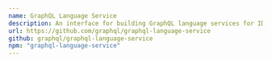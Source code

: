 ```yaml
---
name: GraphQL Language Service
description: An interface for building GraphQL language services for IDEs (diagnostics, autocomplete etc).
url: https://github.com/graphql/graphql-language-service
github: graphql/graphql-language-service
npm: "graphql-language-service"
---
```

